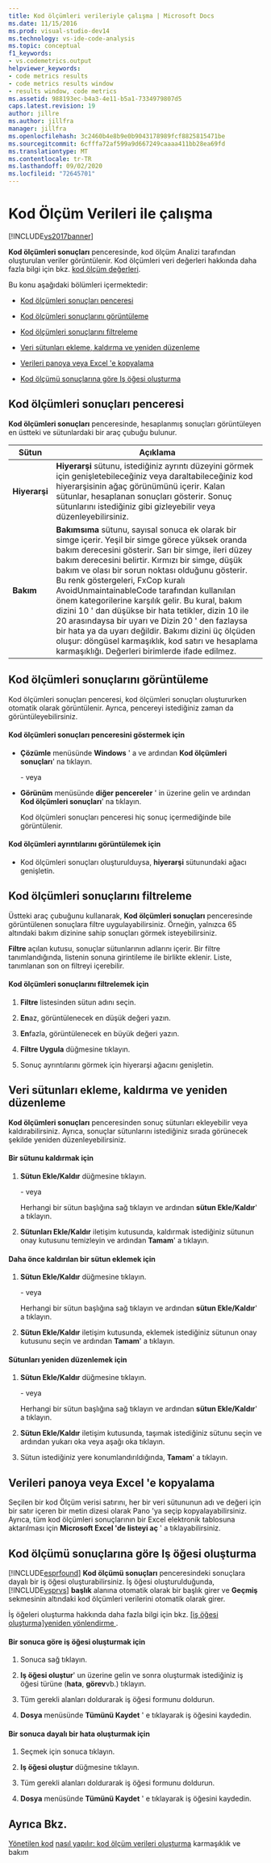 ```yaml
---
title: Kod ölçümleri verileriyle çalışma | Microsoft Docs
ms.date: 11/15/2016
ms.prod: visual-studio-dev14
ms.technology: vs-ide-code-analysis
ms.topic: conceptual
f1_keywords:
- vs.codemetrics.output
helpviewer_keywords:
- code metrics results
- code metrics results window
- results window, code metrics
ms.assetid: 988193ec-b4a3-4e11-b5a1-7334979807d5
caps.latest.revision: 19
author: jillre
ms.author: jillfra
manager: jillfra
ms.openlocfilehash: 3c2460b4e8b9e0b9043178989fcf8825815471be
ms.sourcegitcommit: 6cfffa72af599a9d667249caaaa411bb28ea69fd
ms.translationtype: MT
ms.contentlocale: tr-TR
ms.lasthandoff: 09/02/2020
ms.locfileid: "72645701"
---
```

# <a name="working-with-code-metrics-data"></a>Kod Ölçüm Verileri ile çalışma
[!INCLUDE[vs2017banner](../includes/vs2017banner.md)]

**Kod ölçümleri sonuçları** penceresinde, kod ölçüm Analizi tarafından oluşturulan veriler görüntülenir. Kod ölçümleri veri değerleri hakkında daha fazla bilgi için bkz. [kod ölçüm değerleri](../code-quality/code-metrics-values.md).

 Bu konu aşağıdaki bölümleri içermektedir:

- [Kod ölçümleri sonuçları penceresi](../code-quality/working-with-code-metrics-data.md#BKMK_CodeMetricsResultsWindow)

- [Kod ölçümleri sonuçlarını görüntüleme](../code-quality/working-with-code-metrics-data.md#BKMK_DisplayingCodeMetricsResults)

- [Kod ölçümleri sonuçlarını filtreleme](../code-quality/working-with-code-metrics-data.md#BKMK_FilteringCodeMetricsResults)

- [Veri sütunları ekleme, kaldırma ve yeniden düzenleme](../code-quality/working-with-code-metrics-data.md#BKMK_AddingRemovingandRearrangingDataColumns)

- [Verileri panoya veya Excel 'e kopyalama](../code-quality/working-with-code-metrics-data.md#BKMK_Copying_Data_to_the_Clipboard_or_Excel)

- [Kod ölçümü sonuçlarına göre Iş öğesi oluşturma](../code-quality/working-with-code-metrics-data.md#BKMK_Creating_a_Work_Item_Based_on_Code_Metric_Results)

## <a name="code-metrics-results-window"></a><a name="BKMK_CodeMetricsResultsWindow"></a> Kod ölçümleri sonuçları penceresi
 **Kod ölçümleri sonuçları** penceresinde, hesaplanmış sonuçları görüntüleyen en üstteki ve sütunlardaki bir araç çubuğu bulunur.

|Sütun|Açıklama|
|------------|-----------------|
|**Hiyerarşi**|**Hiyerarşi** sütunu, istediğiniz ayrıntı düzeyini görmek için genişletebileceğiniz veya daraltabileceğiniz kod hiyerarşisinin ağaç görünümünü içerir. Kalan sütunlar, hesaplanan sonuçları gösterir. Sonuç sütunlarını istediğiniz gibi gizleyebilir veya düzenleyebilirsiniz.|
|**Bakım**|**Bakımsıma** sütunu, sayısal sonuca ek olarak bir simge içerir. Yeşil bir simge görece yüksek oranda bakım derecesini gösterir. Sarı bir simge, ileri düzey bakım derecesini belirtir. Kırmızı bir simge, düşük bakım ve olası bir sorun noktası olduğunu gösterir. Bu renk göstergeleri, FxCop kuralı AvoidUnmaintainableCode tarafından kullanılan önem kategorilerine karşılık gelir. Bu kural, bakım dizini 10 ' dan düşükse bir hata tetikler, dizin 10 ile 20 arasındaysa bir uyarı ve Dizin 20 ' den fazlaysa bir hata ya da uyarı değildir. Bakımı dizini üç ölçüden oluşur: döngüsel karmaşıklık, kod satırı ve hesaplama karmaşıklığı. Değerleri birimlerde ifade edilmez.|

## <a name="displaying-code-metrics-results"></a><a name="BKMK_DisplayingCodeMetricsResults"></a> Kod ölçümleri sonuçlarını görüntüleme
 Kod ölçümleri sonuçları penceresi, kod ölçümleri sonuçları oluştururken otomatik olarak görüntülenir. Ayrıca, pencereyi istediğiniz zaman da görüntüleyebilirsiniz.

#### <a name="to-display-the-code-metrics-results-window"></a>Kod ölçümleri sonuçları penceresini göstermek için

- **Çözümle** menüsünde **Windows** ' a ve ardından **Kod ölçümleri sonuçları**' na tıklayın.

     \- veya

- **Görünüm** menüsünde **diğer pencereler** ' in üzerine gelin ve ardından **Kod ölçümleri sonuçları**' na tıklayın.

     Kod ölçümleri sonuçları penceresi hiç sonuç içermediğinde bile görüntülenir.

#### <a name="to-view-code-metrics-details"></a>Kod ölçümleri ayrıntılarını görüntülemek için

- Kod ölçümleri sonuçları oluşturulduysa, **hiyerarşi** sütunundaki ağacı genişletin.

## <a name="filtering-code-metrics-results"></a><a name="BKMK_FilteringCodeMetricsResults"></a> Kod ölçümleri sonuçlarını filtreleme
 Üstteki araç çubuğunu kullanarak, **Kod ölçümleri sonuçları** penceresinde görüntülenen sonuçlara filtre uygulayabilirsiniz. Örneğin, yalnızca 65 altındaki bakım dizinine sahip sonuçları görmek isteyebilirsiniz.

 **Filtre** açılan kutusu, sonuçlar sütunlarının adlarını içerir. Bir filtre tanımlandığında, listenin sonuna girintileme ile birlikte eklenir. Liste, tanımlanan son on filtreyi içerebilir.

#### <a name="to-filter-the-code-metrics-results"></a>Kod ölçümleri sonuçlarını filtrelemek için

1. **Filtre** listesinden sütun adını seçin.

2. **En**az, görüntülenecek en düşük değeri yazın.

3. **En**fazla, görüntülenecek en büyük değeri yazın.

4. **Filtre Uygula** düğmesine tıklayın.

5. Sonuç ayrıntılarını görmek için hiyerarşi ağacını genişletin.

## <a name="adding-removing-and-rearranging-data-columns"></a><a name="BKMK_AddingRemovingandRearrangingDataColumns"></a> Veri sütunları ekleme, kaldırma ve yeniden düzenleme
 **Kod ölçümleri sonuçları** penceresinden sonuç sütunları ekleyebilir veya kaldırabilirsiniz. Ayrıca, sonuçlar sütunlarını istediğiniz sırada görünecek şekilde yeniden düzenleyebilirsiniz.

#### <a name="to-remove-a-column"></a>Bir sütunu kaldırmak için

1. **Sütun Ekle/Kaldır** düğmesine tıklayın.

     \- veya

     Herhangi bir sütun başlığına sağ tıklayın ve ardından **sütun Ekle/Kaldır**' a tıklayın.

2. **Sütunları Ekle/Kaldır** iletişim kutusunda, kaldırmak istediğiniz sütunun onay kutusunu temizleyin ve ardından **Tamam**' a tıklayın.

#### <a name="to-add-a-previously-removed-column"></a>Daha önce kaldırılan bir sütun eklemek için

1. **Sütun Ekle/Kaldır** düğmesine tıklayın.

     \- veya

     Herhangi bir sütun başlığına sağ tıklayın ve ardından **sütun Ekle/Kaldır**' a tıklayın.

2. **Sütun Ekle/Kaldır** iletişim kutusunda, eklemek istediğiniz sütunun onay kutusunu seçin ve ardından **Tamam**' a tıklayın.

#### <a name="to-rearrange-columns"></a>Sütunları yeniden düzenlemek için

1. **Sütun Ekle/Kaldır** düğmesine tıklayın.

     \- veya

     Herhangi bir sütun başlığına sağ tıklayın ve ardından **sütun Ekle/Kaldır**' a tıklayın.

2. **Sütun Ekle/Kaldır** iletişim kutusunda, taşımak istediğiniz sütunu seçin ve ardından yukarı oka veya aşağı oka tıklayın.

3. Sütun istediğiniz yere konumlandırıldığında, **Tamam**' a tıklayın.

## <a name="copying-data-to-the-clipboard-or-excel"></a><a name="BKMK_Copying_Data_to_the_Clipboard_or_Excel"></a> Verileri panoya veya Excel 'e kopyalama
 Seçilen bir kod Ölçüm verisi satırını, her bir veri sütununun adı ve değeri için bir satır içeren bir metin dizesi olarak Pano 'ya seçip kopyalayabilirsiniz. Ayrıca, tüm kod ölçümleri sonuçlarının bir Excel elektronik tablosuna aktarılması için **Microsoft Excel 'de listeyi aç** ' a tıklayabilirsiniz.

## <a name="creating-a-work-item-based-on-code-metric-results"></a><a name="BKMK_Creating_a_Work_Item_Based_on_Code_Metric_Results"></a> Kod ölçümü sonuçlarına göre Iş öğesi oluşturma
 [!INCLUDE[esprfound](../includes/esprfound-md.md)] **Kod ölçümü sonuçları** penceresindeki sonuçlara dayalı bir iş öğesi oluşturabilirsiniz. İş öğesi oluşturulduğunda, [!INCLUDE[vsprvs](../includes/vsprvs-md.md)] **başlık** alanına otomatik olarak bir başlık girer ve **Geçmiş** sekmesinin altındaki kod ölçümleri verilerini otomatik olarak girer.

 İş öğeleri oluşturma hakkında daha fazla bilgi için bkz. [&#91;iş öğesi oluşturma&#93;yeniden yönlendirme ](https://msdn.microsoft.com/24b2e064-16ac-4bf0-8de4-98a1f48b8c4b).

#### <a name="to-create-a-work-item-based-on-a-result"></a>Bir sonuca göre iş öğesi oluşturmak için

1. Sonuca sağ tıklayın.

2. **Iş öğesi oluştur**' un üzerine gelin ve sonra oluşturmak istediğiniz iş öğesi türüne (**hata**, **görev**vb.) tıklayın.

3. Tüm gerekli alanları doldurarak iş öğesi formunu doldurun.

4. **Dosya** menüsünde **Tümünü Kaydet** ' e tıklayarak iş öğesini kaydedin.

#### <a name="to-create-a-bug-based-on-a-result"></a>Bir sonuca dayalı bir hata oluşturmak için

1. Seçmek için sonuca tıklayın.

2. **Iş öğesi oluştur** düğmesine tıklayın.

3. Tüm gerekli alanları doldurarak iş öğesi formunu doldurun.

4. **Dosya** menüsünde **Tümünü Kaydet** ' e tıklayarak iş öğesini kaydedin.

## <a name="see-also"></a>Ayrıca Bkz.
 [Yönetilen kod](../code-quality/measuring-complexity-and-maintainability-of-managed-code.md) [nasıl yapılır: kod ölçüm verileri oluşturma](../code-quality/how-to-generate-code-metrics-data.md) karmaşıklık ve bakım

